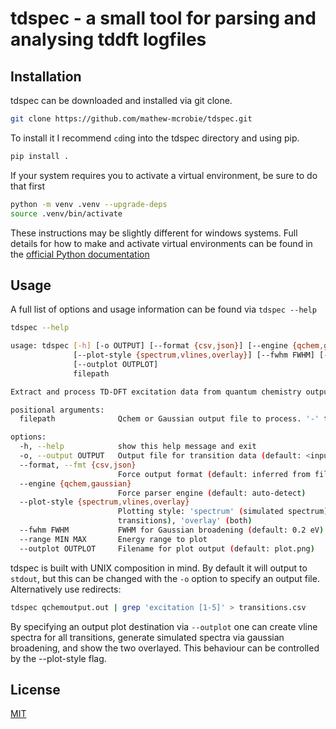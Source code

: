# tdspec - a small tool for parsing and analysing tddft logfiles

## Installation

tdspec can be downloaded and installed via git clone.
```bash
git clone https://github.com/mathew-mcrobie/tdspec.git
```

To install it I recommend `cd`ing into the tdspec directory and using pip.
```bash
pip install .
```
If your system requires you to activate a virtual environment, be sure to do that first
```bash
python -m venv .venv --upgrade-deps
source .venv/bin/activate
```

These instructions may be slightly different for windows systems. Full details for how to make and activate virtual environments can be found in the [official Python documentation](https://docs.python.org/3/library/venv.html)

## Usage
A full list of options and usage information can be found via `tdspec --help`
```bash
tdspec --help

usage: tdspec [-h] [-o OUTPUT] [--format {csv,json}] [--engine {qchem,gaussian}]
              [--plot-style {spectrum,vlines,overlay}] [--fwhm FWHM] [--range MIN MAX]
              [--outplot OUTPLOT]
              filepath

Extract and process TD-DFT excitation data from quantum chemistry output files

positional arguments:
  filepath              Qchem or Gaussian output file to process. '-' to read from stdin

options:
  -h, --help            show this help message and exit
  -o, --output OUTPUT   Output file for transition data (default: <input>_transitions.csv)
  --format, --fmt {csv,json}
                        Force output format (default: inferred from filename)
  --engine {qchem,gaussian}
                        Force parser engine (default: auto-detect)
  --plot-style {spectrum,vlines,overlay}
                        Plotting style: 'spectrum' (simulated spectrum), 'vlines' (raw
                        transitions), 'overlay' (both)
  --fwhm FWHM           FWHM for Gaussian broadening (default: 0.2 eV)
  --range MIN MAX       Energy range to plot
  --outplot OUTPLOT     Filename for plot output (default: plot.png)
```

tdspec is built with UNIX composition in mind. By default it will output to `stdout`, but this can be changed with the `-o` option to specify an output file. Alternatively use redirects:
```bash
tdspec qchemoutput.out | grep 'excitation [1-5]' > transitions.csv
```

By specifying an output plot destination via `--outplot` one can create vline spectra for all transitions, generate simulated spectra via gaussian broadening, and show the two overlayed. This behaviour can be controlled by the --plot-style flag. 

## License
[MIT](https://opensource.org/license/MIT)
